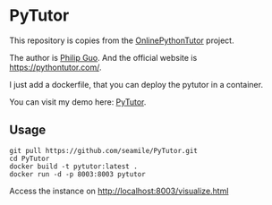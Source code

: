 # PyTutor

This repository is copies from the [OnlinePythonTutor](https://github.com/pgbovine/OnlinePythonTutor) project.

The author is [Philip Guo](https://pg.ucsd.edu/). And the official website is <https://pythontutor.com/>.

I just add a dockerfile, that you can deploy the pytutor in a container.

You can visit my demo here: [PyTutor](http://pytutor.seamile.cn/visualize.html).

## Usage

```shell
git pull https://github.com/seamile/PyTutor.git
cd PyTutor
docker build -t pytutor:latest .
docker run -d -p 8003:8003 pytutor
```

Access the instance on [http://localhost:8003/visualize.html](http://localhost:8003/visualize.html)
